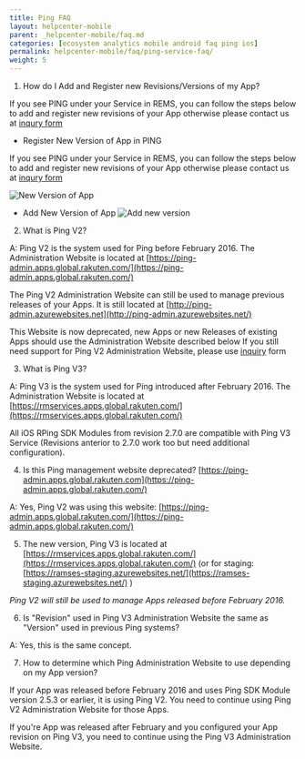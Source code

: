 ```yaml
---
title: Ping FAQ
layout: helpcenter-mobile
parent: _helpcenter-mobile/faq.md
categories: [ecosystem analytics mobile android faq ping ios]
permalink: helpcenter-mobile/faq/ping-service-faq/
weight: 5
---
```


1. How do I Add and Register new Revisions/Versions of my App?

If you see PING under your Service in REMS, you can follow the steps below to add and register new revisions of your App otherwise please contact us at [inqury form](https://developers.rakuten.com/hc/en-us/requests/new?ticket_form_id=399907)


* Register New Version of App in PING

If you see PING under your Service in REMS, you can follow the steps below to add and register new revisions of your App otherwise please contact us at [inqury form](https://developers.rakuten.com/hc/en-us/requests/new?ticket_form_id=399907)

![New Version of App](../images/img_faq_ping_to_register_new_version_of_app.png)

* Add New Version of App
![Add new version](../images/img_faq_ping_add_version.png)


2. What is Ping V2?

A: Ping V2 is the system used for Ping before February 2016. The Administration Website is located at [https://ping-admin.apps.global.rakuten.com/](https://ping-admin.apps.global.rakuten.com/) 

The Ping V2 Administration Website can still be used to manage previous releases of your Apps. It is still located at [http://ping-admin.azurewebsites.net](http://ping-admin.azurewebsites.net/) 

This Website is now deprecated, new Apps or new Releases of existing Apps should use the Administration Website described below If you still need support for Ping V2 Administration Website, please use [inquiry](https://developers.rakuten.com/hc/en-us/requests/new?ticket_form_id=399907) form

3. What is Ping V3?

A: Ping V3 is the system used for Ping introduced after February 2016. The Administration Website is located at [https://rmservices.apps.global.rakuten.com/](https://rmservices.apps.global.rakuten.com/) 


All iOS RPing SDK Modules from revision 2.7.0  are compatible with Ping V3 Service (Revisions anterior to 2.7.0 work too but need additional configuration).

4. Is this Ping management website deprecated?  [https://ping-admin.apps.global.rakuten.com](https://ping-admin.apps.global.rakuten.com/)

A: Yes, Ping V2 was using this website: [https://ping-admin.apps.global.rakuten.com/](https://ping-admin.apps.global.rakuten.com/) 

5. The new version, Ping V3 is located at [https://rmservices.apps.global.rakuten.com/](https://rmservices.apps.global.rakuten.com/) (or for staging: [https://ramses-staging.azurewebsites.net/](https://ramses-staging.azurewebsites.net/) ) 

_Ping V2 will still be used to manage Apps released before February 2016._

6. Is "Revision" used in Ping V3 Administration Website the same as "Version" used in previous Ping systems?

A: Yes, this is the same concept.

7. How to determine which Ping Administration Website to use depending on my App version?

If your App was released before February 2016 and uses Ping SDK Module version 2.5.3 or earlier, it is using Ping V2. You need to continue using Ping V2 Administration Website for those Apps. 

If you're App was released after February and you configured your App revision on Ping V3, you need to continue using the Ping V3 Administration Website.
